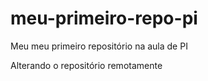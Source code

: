 # meu-primeiro-repo-pi
Meu meu primeiro repositório na aula de PI

Alterando o repositório remotamente
